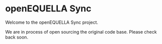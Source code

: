 # openEQUELLA Sync
Welcome to the openEQUELLA Sync project.

We are in process of open sourcing the original code base.  Please check back soon. 
